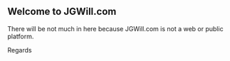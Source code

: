 ## Welcome to JGWill.com

There will be not much in here because JGWill.com is not a web or public platform.


Regards